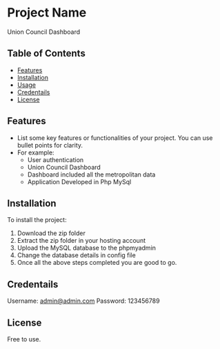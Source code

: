 # Project Name

Union Council Dashboard

## Table of Contents

- [Features](#features)
- [Installation](#installation)
- [Usage](#usage)
- [Credentails](#contributing)
- [License](#license)

## Features

- List some key features or functionalities of your project. You can use bullet points for clarity.
- For example:
  - User authentication 
  - Union Council Dashboard
  - Dashboard included all the metropolitan data
  - Application Developed in Php MySql

## Installation

To install the project:

1.  Download the zip folder
2.  Extract the zip folder in your hosting account
3.  Upload the MySQL database to the phpmyadmin
4.  Change the database details in config file
5.  Once all the above steps completed you are good to go.
   
## Credentails
Username: admin@admin.com
Password: 123456789

## License
Free to use.



